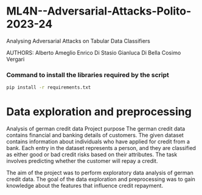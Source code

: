 # ML4N--Adversarial-Attacks-Polito-2023-24

Analysing Adversarial Attacks on Tabular Data Classifiers

AUTHORS:
Alberto Ameglio
Enrico Di Stasio
Gianluca Di Bella
Cosimo Vergari

### Command to install the libraries required by the script

```sh
pip install -r requirements.txt
```

# Data exploration and preprocessing

Analysis of german credit data
Project purpose
The german credit data contains financial and banking details of customers. The given dataset contains information about individuals who have applied for credit from a bank. Each entry in the dataset represents a person, and they are classified as either good or bad credit risks based on their attributes. The task involves predicting whether the customer will repay a credit.

The aim of the project was to perform exploratory data analysis of german credit data. The goal of the data exploration and preprocessing was to gain knowledge about the features that influence credit repayment.
